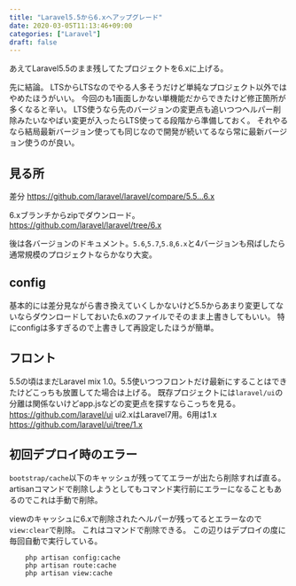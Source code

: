 ```yaml
---
title: "Laravel5.5から6.xへアップグレード"
date: 2020-03-05T11:13:46+09:00
categories: ["Laravel"]
draft: false
---
```


あえてLaravel5.5のまま残してたプロジェクトを6.xに上げる。

先に結論。
LTSからLTSなのでやる人多そうだけど単純なプロジェクト以外ではやめたほうがいい。
今回のも1画面しかない単機能だからできたけど修正箇所が多くなると辛い。
LTS使うなら先のバージョンの変更点も追いつつヘルパー削除みたいなやばい変更が入ったらLTS使ってる段階から準備しておく。
それやるなら結局最新バージョン使っても同じなので開発が続いてるなら常に最新バージョン使うのが良い。

## 見る所
差分
https://github.com/laravel/laravel/compare/5.5...6.x

6.xブランチからzipでダウンロード。
https://github.com/laravel/laravel/tree/6.x

後は各バージョンのドキュメント。`5.6`,`5.7`,`5.8`,`6.x`と4バージョンも飛ばしたら通常規模のプロジェクトならかなり大変。

## config
基本的には差分見ながら書き換えていくしかないけど5.5からあまり変更してないならダウンロードしておいた6.xのファイルでそのまま上書きしてもいい。
特にconfigは多すぎるので上書きして再設定したほうが簡単。

## フロント
5.5の頃はまだLaravel mix 1.0。5.5使いつつフロントだけ最新にすることはできたけどこっちも放置してた場合は上げる。
既存プロジェクトには`laravel/ui`の分離は関係ないけどapp.jsなどの変更点を探すならこっちを見る。
https://github.com/laravel/ui
ui2.xはLaravel7用。6用は1.x
https://github.com/laravel/ui/tree/1.x

## 初回デプロイ時のエラー
`bootstrap/cache`以下のキャッシュが残っててエラーが出たら削除すれば直る。artisanコマンドで削除しようとしてもコマンド実行前にエラーになることもあるのでこれは手動で削除。

viewのキャッシュに6.xで削除されたヘルパーが残ってるとエラーなので`view:clear`で削除。
これはコマンドで削除できる。
この辺りはデプロイの度に毎回自動で実行している。

```
    php artisan config:cache
    php artisan route:cache
    php artisan view:cache
```
